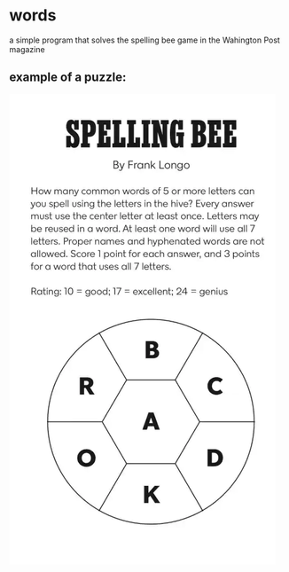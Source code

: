 # words
a simple program that solves the spelling bee game in the Wahington Post magazine

## example of a puzzle:

![spelling bee](https://github.com/Neywiny/words/blob/master/spelling%20bee%20real.jpg)
